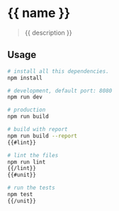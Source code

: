 # {{ name }}

> {{ description }}

## Usage

```bash
# install all this dependencies.
npm install

# development, default port: 8080
npm run dev

# production
npm run build

# build with report
npm run build --report
{{#lint}}

# lint the files
npm run lint
{{/lint}}
{{#unit}}

# run the tests
npm test
{{/unit}}
```
